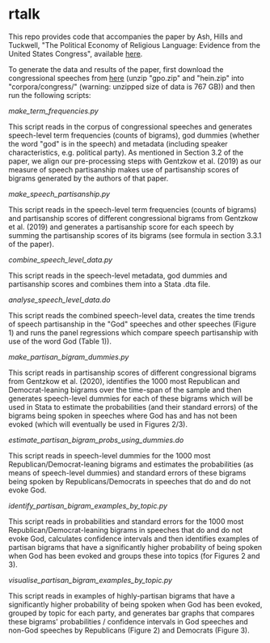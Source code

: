 # rtalk

This repo provides code that accompanies the paper by Ash, Hills and Tuckwell, "The Political Economy of Religious Language: Evidence from the United States Congress", available [here](https://drive.google.com/file/d/104eOKbd9lHXuZa2Mx6VHB8SYgp8KpHXt/view?usp=sharing). 

To generate the data and results of the paper, first download the congressional speeches from [here](https://www.dropbox.com/sh/0oh91e4vlogm7p0/AACEpGpFT9tEd0o5MCkzAULKa?dl=0) (unzip "gpo.zip" and "hein.zip" into "corpora/congress/" (warning: unzipped size of data is 767 GB)) and then run the following scripts:

*make_term_frequencies.py*

This script reads in the corpus of congressional speeches and generates speech-level term frequencies (counts of bigrams), god dummies (whether the word "god" is in the speech) and metadata (including speaker characteristics, e.g. political party). As mentioned in Section 3.2 of the paper, we align our pre-processing steps with Gentzkow et al. (2019) as our measure of speech partisanship makes use of partisanship scores of bigrams generated by the authors of that paper. 

*make_speech_partisanship.py*

This script reads in the speech-level term frequencies (counts of bigrams) and partisanship scores of different congressional bigrams from Gentzkow et al. (2019) and generates a partisanship score for each speech by summing the partisanship scores of its bigrams (see formula in section 3.3.1 of the paper).

*combine_speech_level_data.py*

This script reads in the speech-level metadata, god dummies and partisanship scores and combines them into a Stata .dta file.

*analyse_speech_level_data.do*

This script reads the combined speech-level data, creates the time trends of speech partisanship in the "God" speeches and other speeches (Figure 1) and runs the panel regressions which compare speech partisanship with use of the word God (Table 1)).

*make_partisan_bigram_dummies.py*

This script reads in partisanship scores of different congressional bigrams from Gentzkow et al. (2020), identifies the 1000 most Republican and Democrat-leaning bigrams over the time-span of the sample and then generates speech-level dummies for each of these bigrams which will be used in Stata to estimate the probabilities (and their standard errors) of the bigrams being spoken in speeches where God has and has not been evoked (which will eventually be used in Figures 2/3).

*estimate_partisan_bigram_probs_using_dummies.do*

This script reads in speech-level dummies for the 1000 most Republican/Democrat-leaning bigrams and estimates the probabilities (as means of speech-level dummies) and standard errors of these bigrams being spoken by Republicans/Democrats in speeches that do and do not evoke God.

*identify_partisan_bigram_examples_by_topic.py*

This script reads in probabilities and standard errors for the 1000 most Republican/Democrat-leaning bigrams in speeches that do and do not evoke God, calculates
confidence intervals and then identifies examples of partisan bigrams that have a significantly higher probability of being spoken when God has been evoked and groups these into topics (for Figures 2 and 3).

*visualise_partisan_bigram_examples_by_topic.py*

This script reads in examples of highly-partisan bigrams that have a significantly higher probability of being spoken when God has been evoked, grouped by topic for each party, and generates bar graphs that compares these bigrams' probabilities / confidence intervals in God speeches and non-God speeches by Republicans (Figure 2) and Democrats (Figure 3).
